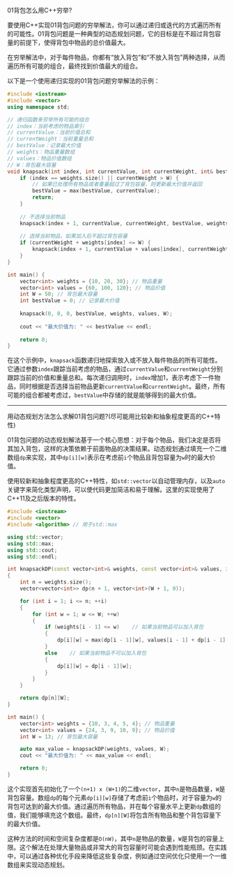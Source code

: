 01背包怎么用C++穷举?

要使用C++实现01背包问题的穷举解法，你可以通过递归或迭代的方式遍历所有的可能性。01背包问题是一种典型的动态规划问题，它的目标是在不超过背包容量的前提下，使得背包中物品的总价值最大。

在穷举解法中，对于每件物品，你都有“放入背包”和“不放入背包”两种选择，从而遍历所有可能的组合，最终找到价值最大的组合。

以下是一个使用递归实现的01背包问题穷举解法的示例：

``` cpp
#include <iostream>
#include <vector>
using namespace std;

// 递归函数来穷举所有可能的组合
// index：当前考虑的物品索引
// currentValue：当前价值总和
// currentWeight：当前重量总和
// bestValue：记录最大价值
// weights：物品重量数组
// values：物品价值数组
// W：背包最大容量
void knapsack(int index, int currentValue, int currentWeight, int& bestValue, const vector<int>& weights, const vector<int>& values, int W) {
    if (index == weights.size() || currentWeight > W) {
        // 如果已处理所有物品或者重量超过了背包容量，则更新最大价值并返回
        bestValue = max(bestValue, currentValue);
        return;
    }
    
    // 不选择当前物品
    knapsack(index + 1, currentValue, currentWeight, bestValue, weights, values, W);
    
    // 选择当前物品，如果加入后不超过背包容量
    if (currentWeight + weights[index] <= W) {
        knapsack(index + 1, currentValue + values[index], currentWeight + weights[index], bestValue, weights, values, W);
    }
}

int main() {
    vector<int> weights = {10, 20, 30}; // 物品重量
    vector<int> values = {60, 100, 120}; // 物品价值
    int W = 50; // 背包最大容量
    int bestValue = 0; // 记录最大价值
    
    knapsack(0, 0, 0, bestValue, weights, values, W);
    
    cout << "最大价值为: " << bestValue << endl;
    
    return 0;
}
```

在这个示例中，`knapsack`函数递归地探索放入或不放入每件物品的所有可能性。它通过参数`index`跟踪当前考虑的物品，通过`currentValue`和`currentWeight`分别跟踪当前的价值和重量总和。每次递归调用时，`index`增加1，表示考虑下一件物品，同时根据是否选择当前物品更新`currentValue`和`currentWeight`。最终，所有可能的组合都被考虑过，`bestValue`中存储的就是能够得到的最大价值。

---

用动态规划方法怎么求解01背包问题?(尽可能用比较新和抽象程度更高的C++特性)

01背包问题的动态规划解法基于一个核心思想：对于每个物品，我们决定是否将其加入背包，这样的决策依赖于前面物品的决策结果。动态规划通过填充一个二维数组`dp`来实现，其中`dp[i][w]`表示在考虑前`i`个物品且背包容量为`w`时的最大价值。

使用较新和抽象程度更高的C++特性，如`std::vector`以自动管理内存，以及`auto`关键字来简化类型声明，可以使代码更加简洁和易于理解。这里的实现使用了C++11及之后版本的特性。

``` cpp
#include <iostream>
#include <vector>
#include <algorithm> // 用于std::max

using std::vector;
using std::max;
using std::cout;
using std::endl;

int knapsackDP(const vector<int>& weights, const vector<int>& values, int W)
{
    int n = weights.size();
    vector<vector<int>> dp(n + 1, vector<int>(W + 1, 0));

    for (int i = 1; i <= n; ++i)
    {
        for (int w = 1; w <= W; ++w)
        {
            if (weights[i - 1] <= w)    // 如果当前物品可以加入背包
            {                
                dp[i][w] = max(dp[i - 1][w], values[i - 1] + dp[i - 1][w - weights[i - 1]]);
            }
            else    // 如果当前物品不可以加入背包
            {                
                dp[i][w] = dp[i - 1][w];
            }
        }
    }

    return dp[n][W];
}

int main() {
    vector<int> weights = {10, 3, 4, 5, 4}; // 物品重量
    vector<int> values = {24, 3, 9, 10, 9}; // 物品价值
    int W = 13; // 背包最大容量

    auto max_value = knapsackDP(weights, values, W);
    cout << "最大价值为: " << max_value << endl;

    return 0;
}
```

这个实现首先初始化了一个`(n+1) x (W+1)`的二维`vector`，其中`n`是物品数量，`W`是背包容量。数组`dp`的每个元素`dp[i][w]`存储了考虑前`i`个物品时，对于容量为`w`的背包可达到的最大价值。通过遍历所有物品，并在每个容量水平上更新`dp`数组的值，我们能够填充这个数组。最终，`dp[n][W]`将包含所有物品和整个背包容量下的最大价值。

这种方法的时间和空间复杂度都是`O(nW)`，其中`n`是物品的数量，`W`是背包的容量上限。这个解法在处理大量物品或非常大的背包容量时可能会遇到性能瓶颈。在实践中，可以通过各种优化手段来降低这些复杂度，例如通过空间优化只使用一个一维数组来实现动态规划。